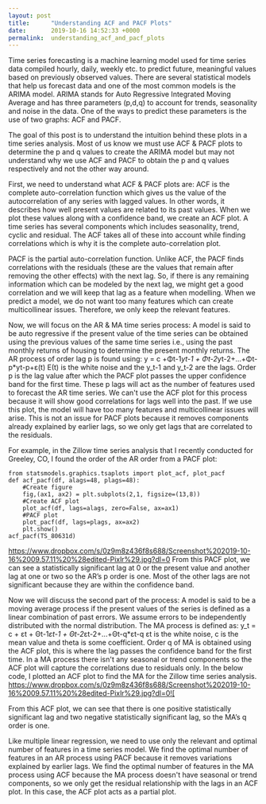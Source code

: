 ```yaml
---
layout: post
title:      "Understanding ACF and PACF Plots"
date:       2019-10-16 14:52:33 +0000
permalink:  understanding_acf_and_pacf_plots
---
```


Time series forecasting is a machine learning model used for time series data compiled hourly, daily, weekly etc. to predict future, meaningful values based on previously observed values. There are several statistical models that help us forecast data and one of the most common models is the ARIMA model. ARIMA stands for Auto Regressive Integrated Moving Average and has three parameters (p,d,q) to account for trends, seasonality and noise in the data. One of the ways to predict these parameters is the use of two graphs: ACF and PACF.

 The goal of this post is to understand the intuition behind these plots in a time series analysis. Most of us know we must use ACF & PACF plots to determine the p and q values to create the ARIMA model but may not understand why we use ACF and PACF to obtain the p and q values respectively and not the other way around. 
 
First, we need to understand what ACF & PACF plots are:
ACF is the complete auto-correlation function which gives us the value of the autocorrelation of any series with lagged values. In other words, it describes how well present values are related to its past values. When we plot these values along with a confidence band, we create an ACF plot. A time series has several components which includes seasonality, trend, cyclic and residual. The ACF takes all of these into account while finding correlations which is why it is the complete auto-correlation plot.

PACF is the partial auto-correlation function. Unlike ACF, the PACF finds correlations with the residuals (these are the values that remain after removing the other effects) with the next lag. So, if there is any remaining information which can be modeled by the next lag, we might get a good correlation and we will keep that lag as a feature when modelling. When we predict a model, we do not want too many features which can create multicollinear issues. Therefore, we only keep the relevant features.

Now, we will focus on the AR & MA time series process:
A model is said to be auto regressive if the present value of the time series can be obtained using the previous values of the same time series i.e., using the past monthly returns of housing to determine the present monthly returns.
The AR process of order lag p is found using:
                                                          y = c +Φt-1*yt-1 + Φt-2*yt-2+...+Φt-p*yt-p+ε(t)
Ε(t) is the white noise and the y_t-1 and y_t-2 are the lags. Order p is the lag value after which the PACF plot passes the upper confidence band for the first time. These p lags will act as the number of features used to forecast the AR time series. We can't use the ACF plot for this process because it will show good correlations for lags well into the past. If we use this plot, the model will have too many features and multicollinear issues will arise. This is not an issue for PACF plots because it removes components already explained by earlier lags, so we only get lags that are correlated to the residuals.

For example, in the Zillow time series analysis that I recently conducted for Greeley, CO, I found the order of the AR order from a PACF plot: 
```
from statsmodels.graphics.tsaplots import plot_acf, plot_pacf
def acf_pacf(df, alags=48, plags=48):
    #Create figure
    fig,(ax1, ax2) = plt.subplots(2,1, figsize=(13,8))
    #Create ACF plot
    plot_acf(df, lags=alags, zero=False, ax=ax1)
    #PACF plot
    plot_pacf(df, lags=plags, ax=ax2)
    plt.show()
acf_pacf(TS_80631d)
```
 https://www.dropbox.com/s/0z9m8z436f8s688/Screenshot%202019-10-16%2009.57.11%20%28edited-Pixlr%29.jpg?dl=0
From this PACF plot, we can see a statistically significant lag at 0 or the present value and another lag at one or two so the AR’s p order is one. Most of the other lags are not significant because they are within the confidence band.

Now we will discuss the second part of the process:
A model is said to be a moving average process if the present values of the series is defined as a linear combination of past errors. We assume errors to be independently distributed with the normal distribution. The MA process is defined as:
y_t = c + εt + Θt-1*εt-1 + Θt-2*εt-2+...+Θt-q*εt-q
εt is the white noise, c is the mean value and theta is some coefficient. Order q of MA is obtained using the ACF plot, this is where the lag passes the confidence band for the first time. In a MA process there isn't any seasonal or trend components so the ACF plot will capture the correlations due to residuals only. In the below code, I plotted an ACF plot to find the MA for the Zillow time series analysis. 
https://www.dropbox.com/s/0z9m8z436f8s688/Screenshot%202019-10-16%2009.57.11%20%28edited-Pixlr%29.jpg?dl=0![
 
From this ACF plot, we can see that there is one positive statistically significant lag and two negative statistically significant lag, so the MA’s q order is one.

Like multiple linear regression, we need to use only the relevant and optimal number of features in a time series model. We find the optimal number of features in an AR process using PACF because it removes variations explained by earlier lags. We find the optimal number of features in the MA process using ACF because the MA process doesn't have seasonal or trend components, so we only get the residual relationship with the lags in an ACF plot. In this case, the ACF plot acts as a partial plot.

